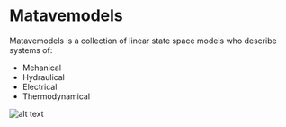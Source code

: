 # Matavemodels

Matavemodels is a collection of linear state space models who describe systems of:

* Mehanical
* Hydraulical
* Electrical
* Thermodynamical

![alt text](https://github.com/DanielMartensson/matavemodels/blob/master/Markering_086.png)
